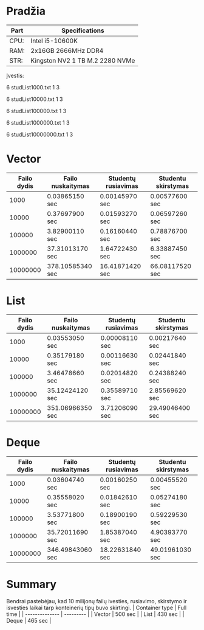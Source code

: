 # **Pradžia**
| Part | Specifications 		 |
| ---- | ------------------------------- |
| CPU: | Intel i5-10600K		 |
| RAM: | 2x16GB 2666MHz DDR4		 |
| STR: | Kingston NV2 1 TB M.2 2280 NVMe |

Įvestis:

6 studList1000.txt 1 3

6 studList10000.txt 1 3

6 studList100000.txt 1 3

6 studList1000000.txt 1 3

6 studList10000000.txt 1 3

# **Vector**

| Failo dydis  	| Failo nuskaitymas | Studentų rusiavimas | Studentu skirstymas |
| ------------- | ----------------- | ------------------- | ------------------- |
| 1000     	| 0.03865150 sec    | 0.00145970 sec      | 0.00577600 sec      |
| 10000   	| 0.37697900 sec    | 0.01593270 sec      | 0.06597260 sec      |
| 100000   	| 3.82900110 sec    | 0.16160440 sec      | 0.78876700 sec      |
| 1000000  	| 37.31013170 sec   | 1.64722430 sec      | 6.33887450 sec      |
| 10000000 	| 378.10585340 sec  | 16.41871420 sec     | 66.08117520 sec     |

# **List**

| Failo dydis  	| Failo nuskaitymas | Studentų rusiavimas | Studentu skirstymas |
| ------------- | ----------------- | ------------------- | ------------------- |
| 1000     	| 0.03553050 sec    | 0.00008110 sec      | 0.00217640 sec      |
| 10000   	| 0.35179180 sec    | 0.00116630 sec      | 0.02441840 sec      |
| 100000   	| 3.46478660 sec    | 0.02014820 sec      | 0.24388240 sec      |
| 1000000  	| 35.12424120 sec   | 0.35589710 sec      | 2.85569620 sec      |
| 10000000 	| 351.06966350 sec  | 3.71206090 sec      | 29.49046400 sec     |

# **Deque**

| Failo dydis  	| Failo nuskaitymas | Studentų rusiavimas | Studentu skirstymas |
| ------------- | ----------------- | ------------------- | ------------------- |
| 1000     	| 0.03604740 sec    | 0.00160250 sec      | 0.00455520 sec      |
| 10000   	| 0.35558020 sec    | 0.01842610 sec      | 0.05274180 sec      |
| 100000   	| 3.53771800 sec    | 0.18900190 sec      | 0.59229530 sec      |
| 1000000  	| 35.72011690 sec   | 1.85387040 sec      | 4.90393770 sec      |
| 10000000 	| 346.49843060 sec  | 18.22631840 sec     | 49.01961030 sec     |

# **Summary**

Bendrai pastebėjau, kad 10 milijonų failų ivesties, rusiavimo, skirstymo ir isvesties laikai tarp konteinerių tipų buvo skirtingi.
| Container type | Full time |
| -------------- | --------- |
| Vector	 | 500 sec   |
| List		 | 430 sec   |
| Deque	 	 | 465 sec   |

